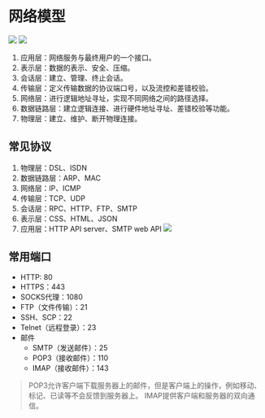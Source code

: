 # 网络模型

![][image-1]
![][image-2]
1. 应用层：网络服务与最终用户的一个接口。
2. 表示层：数据的表示、安全、压缩。
3. 会话层：建立、管理、终止会话。
4. 传输层：定义传输数据的协议端口号，以及流控和差错校验。
5. 网络层：进行逻辑地址寻址，实现不同网络之间的路径选择。
6. 数据链路层：建立逻辑连接、进行硬件地址寻址、差错校验等功能。
7. 物理层：建立、维护、断开物理连接。

## 常见协议
1. 物理层：DSL、ISDN
2. 数据链路层：ARP、MAC
3. 网络层：IP、ICMP
4. 传输层：TCP、UDP
5. 会话层：RPC、HTTP、FTP、SMTP
6. 表示层：CSS、HTML、JSON
7. 应用层：HTTP API server、SMTP web API
![][image-3]

## 常用端口
* HTTP: 80
* HTTPS：443
* SOCKS代理：1080
* FTP（文件传输）：21
* SSH、SCP：22
* Telnet（远程登录）：23
* 邮件
	* SMTP（发送邮件）：25
	* POP3（接收邮件）：110
	* IMAP（接收邮件）：143
> POP3允许客户端下载服务器上的邮件，但是客户端上的操作，例如移动、标记、已读等不会反馈到服务器上。
> IMAP提供客户端和服务器的双向通信。

[image-1]:	https://raw.githubusercontent.com/zhangpengnian/ImageRepository/master/img/20191005020205.png
[image-2]:	https://raw.githubusercontent.com/zhangpengnian/ImageRepository/master/img/20191005020233.png
[image-3]:	https://raw.githubusercontent.com/zhangpengnian/ImageRepository/master/img/20191005020305.png
